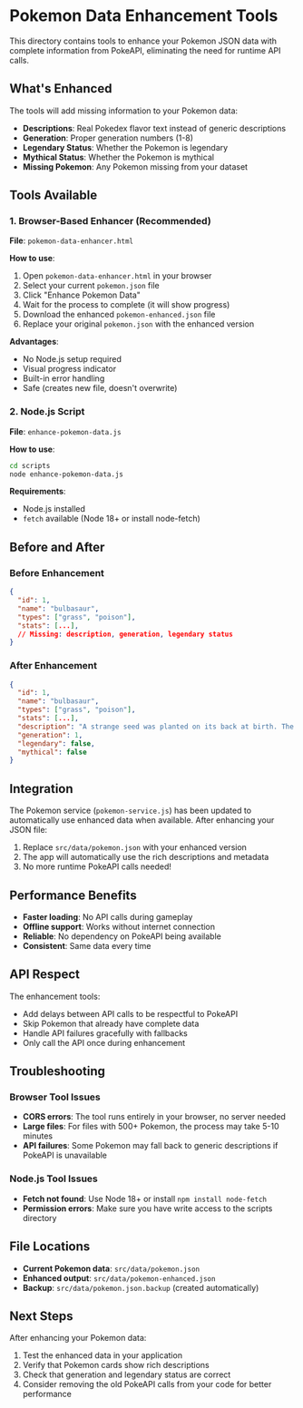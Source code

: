 # Pokemon Data Enhancement Tools

This directory contains tools to enhance your Pokemon JSON data with complete information from PokeAPI, eliminating the need for runtime API calls.

## What's Enhanced

The tools will add missing information to your Pokemon data:

- **Descriptions**: Real Pokedex flavor text instead of generic descriptions
- **Generation**: Proper generation numbers (1-8)
- **Legendary Status**: Whether the Pokemon is legendary
- **Mythical Status**: Whether the Pokemon is mythical
- **Missing Pokemon**: Any Pokemon missing from your dataset

## Tools Available

### 1. Browser-Based Enhancer (Recommended)

**File**: `pokemon-data-enhancer.html`

**How to use**:
1. Open `pokemon-data-enhancer.html` in your browser
2. Select your current `pokemon.json` file
3. Click "Enhance Pokemon Data"
4. Wait for the process to complete (it will show progress)
5. Download the enhanced `pokemon-enhanced.json` file
6. Replace your original `pokemon.json` with the enhanced version

**Advantages**:
- No Node.js setup required
- Visual progress indicator
- Built-in error handling
- Safe (creates new file, doesn't overwrite)

### 2. Node.js Script

**File**: `enhance-pokemon-data.js`

**How to use**:
```bash
cd scripts
node enhance-pokemon-data.js
```

**Requirements**:
- Node.js installed
- `fetch` available (Node 18+ or install node-fetch)

## Before and After

### Before Enhancement
```json
{
  "id": 1,
  "name": "bulbasaur",
  "types": ["grass", "poison"],
  "stats": [...],
  // Missing: description, generation, legendary status
}
```

### After Enhancement
```json
{
  "id": 1,
  "name": "bulbasaur",
  "types": ["grass", "poison"],
  "stats": [...],
  "description": "A strange seed was planted on its back at birth. The plant sprouts and grows with this Pokémon.",
  "generation": 1,
  "legendary": false,
  "mythical": false
}
```

## Integration

The Pokemon service (`pokemon-service.js`) has been updated to automatically use enhanced data when available. After enhancing your JSON file:

1. Replace `src/data/pokemon.json` with your enhanced version
2. The app will automatically use the rich descriptions and metadata
3. No more runtime PokeAPI calls needed!

## Performance Benefits

- **Faster loading**: No API calls during gameplay
- **Offline support**: Works without internet connection
- **Reliable**: No dependency on PokeAPI being available
- **Consistent**: Same data every time

## API Respect

The enhancement tools:
- Add delays between API calls to be respectful to PokeAPI
- Skip Pokemon that already have complete data
- Handle API failures gracefully with fallbacks
- Only call the API once during enhancement

## Troubleshooting

### Browser Tool Issues
- **CORS errors**: The tool runs entirely in your browser, no server needed
- **Large files**: For files with 500+ Pokemon, the process may take 5-10 minutes
- **API failures**: Some Pokemon may fall back to generic descriptions if PokeAPI is unavailable

### Node.js Tool Issues
- **Fetch not found**: Use Node 18+ or install `npm install node-fetch`
- **Permission errors**: Make sure you have write access to the scripts directory

## File Locations

- **Current Pokemon data**: `src/data/pokemon.json`
- **Enhanced output**: `src/data/pokemon-enhanced.json`
- **Backup**: `src/data/pokemon.json.backup` (created automatically)

## Next Steps

After enhancing your Pokemon data:

1. Test the enhanced data in your application
2. Verify that Pokemon cards show rich descriptions
3. Check that generation and legendary status are correct
4. Consider removing the old PokeAPI calls from your code for better performance
